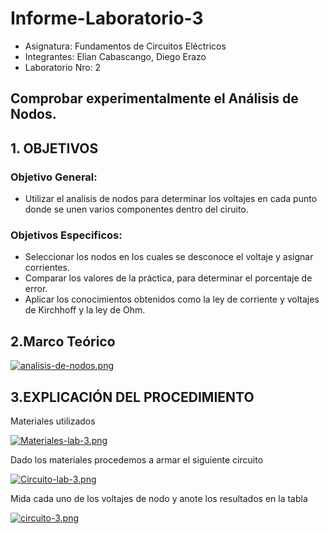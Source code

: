 # Informe-Laboratorio-3

- Asignatura: Fundamentos de Circuitos Eléctricos
- Integrantes: Elian Cabascango, Diego Erazo
- Laboratorio Nro: 2

## Comprobar experimentalmente el Análisis de Nodos.

## 1. OBJETIVOS

### Objetivo General:

- Utilizar el analisis de nodos para determinar los voltajes en cada punto donde se unen varios componentes dentro del ciruito.

### Objetivos Especificos:

- Seleccionar los nodos en los cuales se desconoce el voltaje y asignar corrientes.
- Comparar los valores de la práctica, para determinar el porcentaje de error.
- Aplicar los conocimientos obtenidos como la ley de corriente y voltajes de Kirchhoff y la ley de Ohm.

## 2.Marco Teórico

[![analisis-de-nodos.png](https://i.postimg.cc/tgwSZYbR/analisis-de-nodos.png)](https://postimg.cc/FfbgwF1w)

## 3.EXPLICACIÓN DEL PROCEDIMIENTO

Materiales utilizados

[![Materiales-lab-3.png](https://i.postimg.cc/kGcvc50b/Materiales-lab-3.png)](https://postimg.cc/5QXz9fN4)

Dado los materiales procedemos a armar el siguiente circuito

[![Circuito-lab-3.png](https://i.postimg.cc/85Gv0SBB/Circuito-lab-3.png)](https://postimg.cc/v1PD4CKc)

Mida cada uno de los voltajes de nodo y anote los resultados en la tabla

[![circuito-3.png](https://i.postimg.cc/13W0zHNh/circuito-3.png)](https://postimg.cc/CRqnPbNm)







